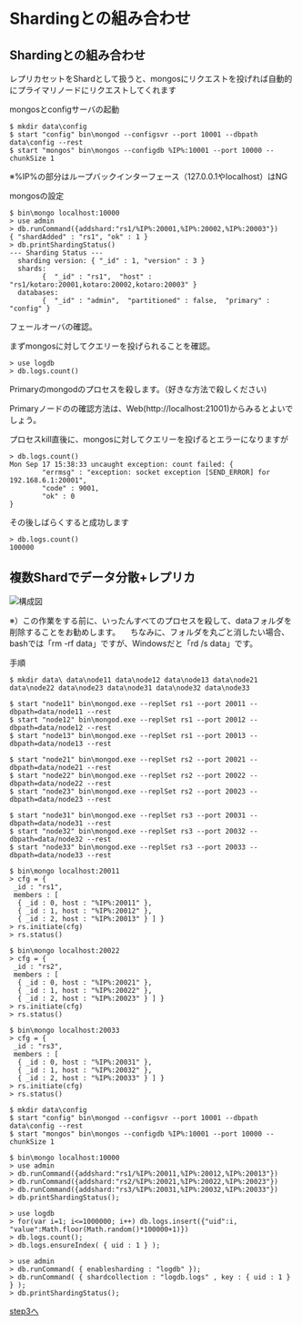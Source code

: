 Shardingとの組み合わせ
=================

Shardingとの組み合わせ
-----------------

レプリカセットをShardとして扱うと、mongosにリクエストを投げれば自動的にプライマリノードにリクエストしてくれます

mongosとconfigサーバの起動

```
$ mkdir data\config
$ start "config" bin\mongod --configsvr --port 10001 --dbpath data\config --rest
$ start "mongos" bin\mongos --configdb %IP%:10001 --port 10000 --chunkSize 1
```

※%IP%の部分はループバックインターフェース（127.0.0.1やlocalhost）はNG

mongosの設定

```
$ bin\mongo localhost:10000
> use admin
> db.runCommand({addshard:"rs1/%IP%:20001,%IP%:20002,%IP%:20003"})
{ "shardAdded" : "rs1", "ok" : 1 } 
> db.printShardingStatus()
--- Sharding Status ---
  sharding version: { "_id" : 1, "version" : 3 }
  shards:
        {  "_id" : "rs1",  "host" : "rs1/kotaro:20001,kotaro:20002,kotaro:20003" }
  databases:
        {  "_id" : "admin",  "partitioned" : false,  "primary" : "config" }
```

フェールオーバの確認。

まずmongosに対してクエリーを投げられることを確認。

```
> use logdb
> db.logs.count()
```

Primaryのmongodのプロセスを殺します。（好きな方法で殺しください)

Primaryノードのの確認方法は、Web(http://localhost:21001)からみるとよいでしょう。

プロセスkill直後に、mongosに対してクエリーを投げるとエラーになりますが

```
> db.logs.count()
Mon Sep 17 15:38:33 uncaught exception: count failed: {
        "errmsg" : "exception: socket exception [SEND_ERROR] for 192.168.6.1:20001",
        "code" : 9001,
        "ok" : 0
}
```

その後しばらくすると成功します

```
> db.logs.count()
100000
```

複数Shardでデータ分散+レプリカ
-----------------

![構成図](https://cacoo.com/diagrams/kyoRpiZSDLv6f2lQ-EBC21.png)

※）この作業をする前に、いったんすべてのプロセスを殺して、dataフォルダを削除することをお勧めします。
　ちなみに、フォルダを丸ごと消したい場合、bashでは「rm -rf data」ですが、Windowsだと「rd /s data」です。


手順
```
$ mkdir data\ data\node11 data\node12 data\node13 data\node21 data\node22 data\node23 data\node31 data\node32 data\node33

$ start "node11" bin\mongod.exe --replSet rs1 --port 20011 --dbpath=data/node11 --rest
$ start "node12" bin\mongod.exe --replSet rs1 --port 20012 --dbpath=data/node12 --rest
$ start "node13" bin\mongod.exe --replSet rs1 --port 20013 --dbpath=data/node13 --rest

$ start "node21" bin\mongod.exe --replSet rs2 --port 20021 --dbpath=data/node21 --rest
$ start "node22" bin\mongod.exe --replSet rs2 --port 20022 --dbpath=data/node22 --rest
$ start "node23" bin\mongod.exe --replSet rs2 --port 20023 --dbpath=data/node23 --rest

$ start "node31" bin\mongod.exe --replSet rs3 --port 20031 --dbpath=data/node31 --rest
$ start "node32" bin\mongod.exe --replSet rs3 --port 20032 --dbpath=data/node32 --rest
$ start "node33" bin\mongod.exe --replSet rs3 --port 20033 --dbpath=data/node33 --rest

$ bin\mongo localhost:20011
> cfg = {
 _id : "rs1", 
 members : [ 
  { _id : 0, host : "%IP%:20011" }, 
  { _id : 1, host : "%IP%:20012" }, 
  { _id : 2, host : "%IP%:20013" } ] } 
> rs.initiate(cfg)
> rs.status()

$ bin\mongo localhost:20022
> cfg = {
 _id : "rs2", 
 members : [ 
  { _id : 0, host : "%IP%:20021" }, 
  { _id : 1, host : "%IP%:20022" }, 
  { _id : 2, host : "%IP%:20023" } ] } 
> rs.initiate(cfg)
> rs.status()

$ bin\mongo localhost:20033
> cfg = {
 _id : "rs3", 
 members : [ 
  { _id : 0, host : "%IP%:20031" }, 
  { _id : 1, host : "%IP%:20032" }, 
  { _id : 2, host : "%IP%:20033" } ] } 
> rs.initiate(cfg)
> rs.status()

$ mkdir data\config
$ start "config" bin\mongod --configsvr --port 10001 --dbpath data\config --rest
$ start "mongos" bin\mongos --configdb %IP%:10001 --port 10000 --chunkSize 1

$ bin\mongo localhost:10000
> use admin
> db.runCommand({addshard:"rs1/%IP%:20011,%IP%:20012,%IP%:20013"})
> db.runCommand({addshard:"rs2/%IP%:20021,%IP%:20022,%IP%:20023"})
> db.runCommand({addshard:"rs3/%IP%:20031,%IP%:20032,%IP%:20033"})
> db.printShardingStatus();

> use logdb
> for(var i=1; i<=1000000; i++) db.logs.insert({"uid":i, "value":Math.floor(Math.random()*100000+1)})
> db.logs.count();
> db.logs.ensureIndex( { uid : 1 } );  

> use admin
> db.runCommand( { enablesharding : "logdb" });  
> db.runCommand( { shardcollection : "logdb.logs" , key : { uid : 1 } } );
> db.printShardingStatus();

```

[step3へ](https://github.com/syokenz/marunouchi-mongodb/tree/master/20120926/fetarodc/step3)
